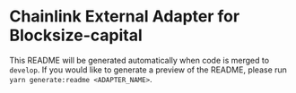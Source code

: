 # Chainlink External Adapter for Blocksize-capital

This README will be generated automatically when code is merged to `develop`. If you would like to generate a preview of the README, please run `yarn generate:readme <ADAPTER_NAME>`.
